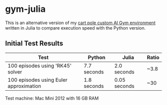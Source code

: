# gym-julia

This is an alternative version of my [cart pole custom AI Gym environment](https://github.com/billtubbs/gym-CartPole-bt-v0) written in Julia to compare execution speed with the Python version.

## Initial Test Results

| Test                                   | Python      | Julia        | Ratio        |
|----------------------------------------|-------------|--------------|--------------|
| 100 episodes using 'RK45' solver       | 7.7 seconds | 2.0 seconds  |         ~3.8 |
| 100 episodes using Euler approximation | 1.8 seconds | 0.05 seconds |          ~30 |

Test machine: Mac Mini 2012 with 16 GB RAM
